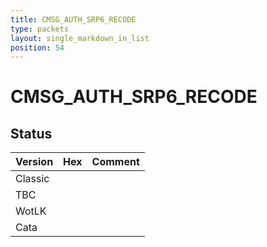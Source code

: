 ```yaml
---
title: CMSG_AUTH_SRP6_RECODE
type: packets
layout: single_markdown_in_list
position: 54
---
```


# CMSG_AUTH_SRP6_RECODE

## Status

Version | Hex | Comment
---------- | ---------- | ---------- 
Classic |  |  
TBC |  |  
WotLK |  |  
Cata |  |  

